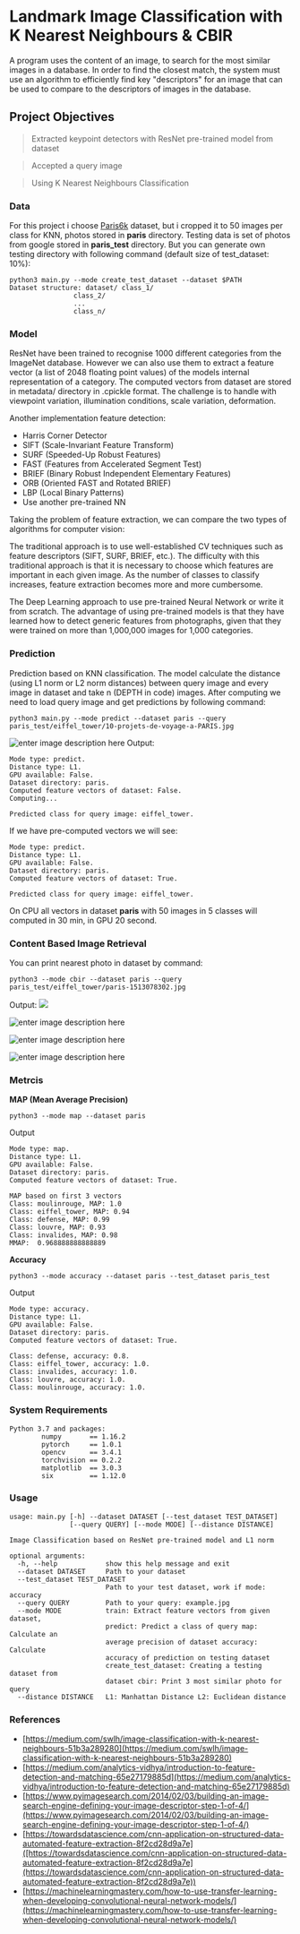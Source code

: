 #  Landmark Image Classification with K Nearest Neighbours & CBIR

A program uses the content of an image, to search for the most similar images in a database. In order to find the closest match, the system must use an algorithm to efficiently find key "descriptors" for an image that can be used to compare to the descriptors of images in the database.

##   Project Objectives
>  Extracted keypoint detectors with ResNet pre-trained model from dataset

>  Accepted a query image

>  Using K Nearest Neighbours Classification

### Data
For this project i choose [Paris6k](https://www.robots.ox.ac.uk/~vgg/data/parisbuildings/) dataset, but i cropped it to 50 images per class for KNN, photos stored in **paris** directory. 
Testing data is set of photos from google stored in **paris_test** directory. But you can generate own testing directory with following command (default size of test_dataset: 10%):

    python3 main.py --mode create_test_dataset --dataset $PATH
    Dataset structure: dataset/ class_1/
                    class_2/
                    ...
                    class_n/

### Model
ResNet have been trained to recognise 1000 different categories from the ImageNet database. However we can also use them to extract a feature vector (a list of 2048 floating point values) of the models internal representation of a category. The computed vectors from dataset are stored in metadata/ directory in .cpickle format. The challenge is to handle with viewpoint variation, illumination conditions, scale variation, deformation. 

Another implementation feature detection: 
- Harris Corner Detector
- SIFT (Scale-Invariant Feature Transform)
- SURF (Speeded-Up Robust Features)
- FAST (Features from Accelerated Segment Test)
- BRIEF (Binary Robust Independent Elementary Features)
- ORB (Oriented FAST and Rotated BRIEF)
- LBP (Local Binary Patterns)
- Use another pre-trained NN

Taking the problem of feature extraction, we can compare the two types of algorithms for computer vision:

The traditional approach is to use well-established CV techniques such as feature descriptors (SIFT, SURF, BRIEF, etc.). The difficulty with this traditional approach is that it is necessary to choose which features are important in each given image. As the number of classes to classify increases, feature extraction becomes more and more cumbersome.

The Deep Learning approach to use pre-trained Neural Network or write it from scratch. The advantage of using pre-trained models is that they have learned how to detect generic features from photographs, given that they were trained on more than 1,000,000 images for 1,000 categories.

### Prediction

Prediction based on KNN classification. The model calculate the distance (using L1 norm or L2 norm distances) between query image and every image in dataset and take n (DEPTH in code) images.
After computing we need to load query image and get predictions by following command:

    python3 main.py --mode predict --dataset paris --query paris_test/eiffel_tower/10-projets-de-voyage-a-PARIS.jpg
   ![enter image description here](https://psv4.userapi.com/c856536/u21543301/docs/d11/ee72ca94059c/10-projets-de-voyage-a-PARIS.jpg?extra=x7wrxiN9q7mgoiEUABadee7AXgLGsG2rrNM5YdIziRrDns6gJTXj8awrEDrTeqzCRYu_G_SZu4EsSxBo6j-EaFXngGFjaNqd6wlOKgO0BvKdaKE4qhfilPdLPxvdCAfeI0_VOR3k_YCBSksEB89A-Ro)
  Output:

    Mode type: predict.
    Distance type: L1.
    GPU available: False.
    Dataset directory: paris.
    Computed feature vectors of dataset: False.
    Computing...
    
    Predicted class for query image: eiffel_tower. 
If we have pre-computed vectors we will see:

    Mode type: predict.
    Distance type: L1.
    GPU available: False.
    Dataset directory: paris.
    Computed feature vectors of dataset: True.
    
    Predicted class for query image: eiffel_tower.

On CPU all vectors in dataset **paris** with 50 images in 5 classes will computed in 30 min, in GPU 20 second.

### Content Based Image Retrieval 
You can print nearest photo in dataset by command:

    python3 --mode cbir --dataset paris --query paris_test/eiffel_tower/paris-1513078302.jpg
Output:
![](https://sun9-2.userapi.com/c855124/v855124614/20ffb9/ArmXsj9rbcw.jpg)

 ![enter image description here](https://sun9-50.userapi.com/c855124/v855124614/20ffc0/oV-3ByAj4T4.jpg)

![enter image description here](https://sun9-65.userapi.com/c855124/v855124614/20ffc7/1KkTzJYkAQ0.jpg)

![enter image description here](https://sun9-57.userapi.com/c855124/v855124614/20ffd5/xHQuFcNKuR8.jpg)

### Metrcis
**MAP (Mean Average Precision)**

    python3 --mode map --dataset paris
  Output

    Mode type: map.
    Distance type: L1.
    GPU available: False.
    Dataset directory: paris.
    Computed feature vectors of dataset: True.
    
    MAP based on first 3 vectors
    Class: moulinrouge, MAP: 1.0
    Class: eiffel_tower, MAP: 0.94
    Class: defense, MAP: 0.99
    Class: louvre, MAP: 0.93
    Class: invalides, MAP: 0.98
    MMAP:  0.968888888888889

  **Accuracy**

    python3 --mode accuracy --dataset paris --test_dataset paris_test
Output

    Mode type: accuracy.
    Distance type: L1.
    GPU available: False.
    Dataset directory: paris.
    Computed feature vectors of dataset: True.
        
    Class: defense, accuracy: 0.8.
    Class: eiffel_tower, accuracy: 1.0.
    Class: invalides, accuracy: 1.0.
    Class: louvre, accuracy: 1.0.
    Class: moulinrouge, accuracy: 1.0.

### System Requirements
    Python 3.7 and packages:
            numpy       == 1.16.2
            pytorch     == 1.0.1
            opencv      == 3.4.1
            torchvision == 0.2.2
            matplotlib  == 3.0.3
            six         == 1.12.0


### Usage

    usage: main.py [-h] --dataset DATASET [--test_dataset TEST_DATASET]
                   [--query QUERY] [--mode MODE] [--distance DISTANCE]
    
    Image Classification based on ResNet pre-trained model and L1 norm
    
    optional arguments:
      -h, --help            show this help message and exit
      --dataset DATASET     Path to your dataset
      --test_dataset TEST_DATASET
                            Path to your test dataset, work if mode: accuracy
      --query QUERY         Path to your query: example.jpg
      --mode MODE           train: Extract feature vectors from given dataset,
                            predict: Predict a class of query map: Calculate an
                            average precision of dataset accuracy: Calculate
                            accuracy of prediction on testing dataset
                            create_test_dataset: Creating a testing dataset from
                            dataset cbir: Print 3 most similar photo for query
      --distance DISTANCE   L1: Manhattan Distance L2: Euclidean distance



### References

 - [https://medium.com/swlh/image-classification-with-k-nearest-neighbours-51b3a289280](https://medium.com/swlh/image-classification-with-k-nearest-neighbours-51b3a289280)
- [https://medium.com/analytics-vidhya/introduction-to-feature-detection-and-matching-65e27179885d](https://medium.com/analytics-vidhya/introduction-to-feature-detection-and-matching-65e27179885d)
- [https://www.pyimagesearch.com/2014/02/03/building-an-image-search-engine-defining-your-image-descriptor-step-1-of-4/](https://www.pyimagesearch.com/2014/02/03/building-an-image-search-engine-defining-your-image-descriptor-step-1-of-4/)
-  [https://towardsdatascience.com/cnn-application-on-structured-data-automated-feature-extraction-8f2cd28d9a7e]([https://towardsdatascience.com/cnn-application-on-structured-data-automated-feature-extraction-8f2cd28d9a7e](https://towardsdatascience.com/cnn-application-on-structured-data-automated-feature-extraction-8f2cd28d9a7e))
- [https://machinelearningmastery.com/how-to-use-transfer-learning-when-developing-convolutional-neural-network-models/](https://machinelearningmastery.com/how-to-use-transfer-learning-when-developing-convolutional-neural-network-models/)